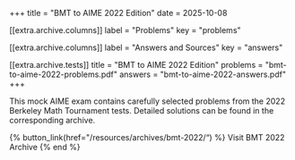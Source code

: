 +++ title = "BMT to AIME 2022 Edition" date = 2025-10-08

[[extra.archive.columns]] label = "Problems" key = "problems"

[[extra.archive.columns]] label = "Answers and Sources" key = "answers"

[[extra.archive.tests]] title = "BMT to AIME 2022 Edition" problems = "bmt-to-aime-2022-problems.pdf" answers = "bmt-to-aime-2022-answers.pdf" +++

This mock AIME exam contains carefully selected problems from the 2022 Berkeley Math Tournament tests. Detailed solutions can be found in the corresponding archive.

{% button_link(href="/resources/archives/bmt-2022/“) %} Visit BMT 2022 Archive {% end %}

